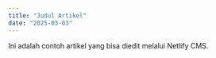 ```yaml
---
title: "Judul Artikel"
date: "2025-03-03"
---
```


Ini adalah contoh artikel yang bisa diedit melalui Netlify CMS.

